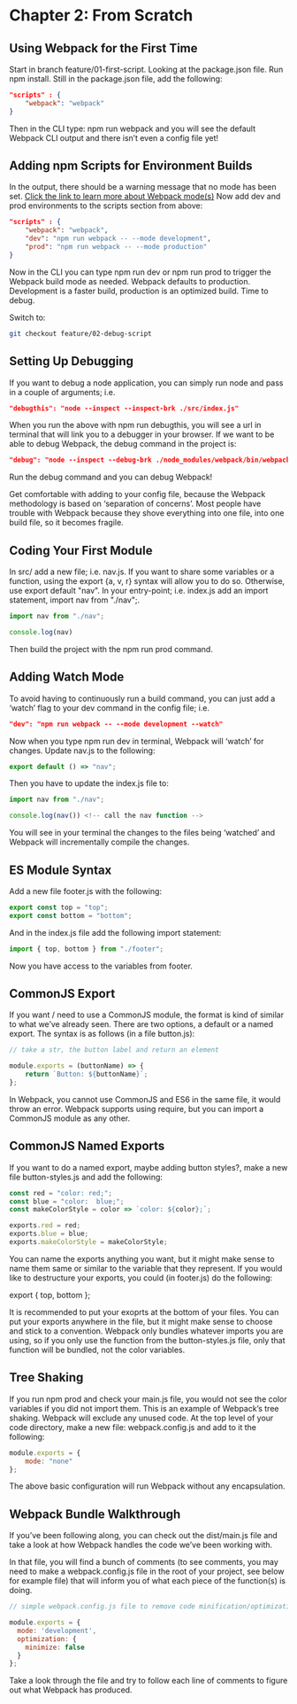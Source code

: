 # Chapter 2: From Scratch

## Using Webpack for the First Time

Start in branch feature/01-first-script. Looking at the package.json file. Run npm install. Still in the package.json file, add the following:

```json
"scripts" : {
    "webpack": "webpack"
}
```

Then in the CLI type: npm run webpack and you will see the default Webpack CLI output and there isn’t even a config file yet!

## Adding npm Scripts for Environment Builds

In the output, there should be a warning message that no mode has been set. [Click the link to learn more about Webpack mode(s)](https://webpack.js.org/configuration/mode/) Now add dev and prod environments to the scripts section from above:

```json
"scripts" : {
    "webpack": "webpack",
    "dev": "npm run webpack -- --mode development",
    "prod": "npm run webpack -- --mode production"
}
```

Now in the CLI you can type npm run dev or npm run prod to trigger the Webpack build mode as needed. Webpack defaults to production. Development is a faster build, production is an optimized build. Time to debug.

Switch to:

```bash
git checkout feature/02-debug-script
```

## Setting Up Debugging

If you want to debug a node application, you can simply run node and pass in a couple of arguments; i.e.

```json
"debugthis": "node --inspect --inspect-brk ./src/index.js"
```

When you run the above with npm run debugthis, you will see a url in terminal that will link you to a debugger in your browser. If we want to be able to debug Webpack, the debug command in the project is:

```json
"debug": "node --inspect --debug-brk ./node_modules/webpack/bin/webpack.js"
```

Run the debug command and you can debug Webpack!

Get comfortable with adding to your config file, because the Webpack methodology is based on ‘separation of concerns’. Most people have trouble with Webpack because they shove everything into one file, into one build file, so it becomes fragile.

## Coding Your First Module

In src/ add a new file; i.e. nav.js. If you want to share some variables or a function, using the export {a, v, r} syntax will allow you to do so. Otherwise, use export default "nav". In your entry-point; i.e. index.js add an import statement, import nav from "./nav";.

```js
import nav from "./nav";

console.log(nav)
```

Then build the project with the npm run prod command.

## Adding Watch Mode

To avoid having to continuously run a build command, you can just add a ‘watch’ flag to your dev command in the config file; i.e.

```json
"dev": "npm run webpack -- --mode development --watch"
```

Now when you type npm run dev in terminal, Webpack will ‘watch’ for changes. Update nav.js to the following:

```js
export default () => "nav";
```

Then you have to update the index.js file to:

```js
import nav from "./nav";

console.log(nav()) <!-- call the nav function -->
```

You will see in your terminal the changes to the files being ‘watched’ and Webpack will incrementally compile the changes.

## ES Module Syntax

Add a new file footer.js with the following:

```js
export const top = "top";
export const bottom = "bottom";
```

And in the index.js file add the following import statement:

```js
import { top, bottom } from "./footer";
```

Now you have access to the variables from footer.

## CommonJS Export

If you want / need to use a CommonJS module, the format is kind of similar to what we’ve already seen. There are two options, a default or a named export. The syntax is as follows (in a file button.js):

```js
// take a str, the button label and return an element

module.exports = (buttonName) => {
    return `Button: ${buttonName}`;
};
```

In Webpack, you cannot use CommonJS and ES6 in the same file, it would throw an error.
Webpack supports using require, but you can import a CommonJS module as any other.

## CommonJS Named Exports

If you want to do a named export, maybe adding button styles?, make a new file button-styles.js and add the following:

```js
const red = "color: red;";
const blue = "color:  blue;";
const makeColorStyle = color => `color: ${color};`;

exports.red = red;
exports.blue = blue;
exports.makeColorStyle = makeColorStyle;
```

You can name the exports anything you want, but it might make sense to name them same or similar to the variable that they represent. If you would like to destructure your exports, you could (in footer.js) do the following:

export { top, bottom };

It is recommended to put your exoprts at the bottom of your files. You can put your exports anywhere in the file, but it might make sense to choose and stick to a convention. Webpack only bundles whatever imports you are using, so if you only use the function from the button-styles.js file, only that function will be bundled, not the color variables.

## Tree Shaking

If you run npm prod and check your main.js file, you would not see the color variables if you did not import them. This is an example of Webpack’s tree shaking. Webpack will exclude any unused code. At the top level of your code directory, make a new file: webpack.config.js and add to it the following:

```js
module.exports = {
    mode: "none"
};
```

The above basic configuration will run Webpack without any encapsulation.

## Webpack Bundle Walkthrough

If you’ve been following along, you can check out the dist/main.js file and take a look at how Webpack handles the code we’ve been working with.

In that file, you will find a bunch of comments (to see comments, you may need to make a webpack.config.js file in the root of your project, see below for example file) that will inform you of what each piece of the function(s) is doing.

```js
// simple webpack.config.js file to remove code minification/optimization... because comments 

module.exports = {
  mode: 'development',
  optimization: {
    minimize: false
  }
};
```

Take a look through the file and try to follow each line of comments to figure out what Webpack has produced.

